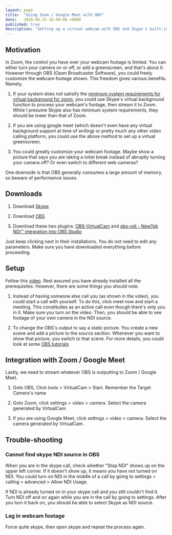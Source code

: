 ```yaml
---
layout: page
title:  "Using Zoom / Google Meet with OBS"
date:   2020-08-25 10:00:00 +0800
published: true
description: "Setting up a virtual webcam with OBS and Skype's built-in background filtering"
---
```


## Motivation

In Zoom, the control you have over your webcam footage is limited. You can either turn your camera on or off, or add a greenscreen, and that's about it. However through OBS (Open Broadcaster Software), you could freely customize the webcam footage shown. This freedom gives various benefits. Namely,

1. If your system does not satisify the [minimum system requirements for virtual background for zoom](https://support.zoom.us/hc/en-us/articles/360043484511), you could use Skype's virtual background function to process your webcam's footage, then stream it to Zoom. While I presume Skype also has minimum system requirements, they should be lower than that of Zoom.

2. If you are using google meet (which doesn't even have any virtual background support at time of writing) or pretty much any other video calling platform, you could use the above method to set up a virtual greenscreen.

2. You could greatly customize your webcam footage. Maybe show a picture that says you are taking a toliet break instead of abruptly turning your camera off? Or even switch to different web cameras?

One downside is that OBS generally consumes a large amount of memory, so beware of performance issues.

## Downloads

1. Download [Skype](https://www.skype.com/en/get-skype/)

2. Download [OBS](https://obsproject.com/)

3. Download these two plugins: [OBS-VirtualCam](https://obsproject.com/forum/resources/obs-virtualcam.949/) and [obs-ndi - NewTek NDI™ integration into OBS Studio](https://obsproject.com/forum/resources/obs-ndi-newtek-ndi%E2%84%A2-integration-into-obs-studio.528/)

Just keep clicking next in their installations. You do not need to edit any parameters. Make sure you have downloaded everything before proceeding. 

## Setup

Follow this [video](https://www.youtube.com/watch?v=QPg5IfqAkAI). Rest assured you have already installed all the prerequisites. However, there are some things you should note.

1. Instead of having someone else call you (as shown in the video), you could start a call with yourself. To do this, click meet now and start a meeting. This constitudes as an active call even though there's only you in it. Make sure you turn on the video. Then, you should be able to see footage of your own camera in the NDI source.

2. To change the OBS's output to say a static picture. You create a new scene and add a picture to the source section. Whenever you want to show that picture, you switch to that scene. For more details, you could look at some [OBS tutorials](https://www.youtube.com/watch?v=DTk99mHDX_I)

## Integration with Zoom / Google Meet

Lastly, we need to stream whatever OBS is outputting to Zoom / Google Meet.

1. Goto OBS, Click tools > VirtualCam > Start. Remember the Target Camera's name

2. Goto Zoom, click settings > video > camera. Select the camera generated by VirtualCam. 

3. If you are using Google Meet, click settings > video > camera. Select the camera generated by VirtualCam. 

## Trouble-shooting

### Cannot find skype NDI source in OBS

When you are in the skype call, check whether "Stop NDI" shows up on the upper left corner. If it doesn't show up, it means you have not turned on NDI. You could turn on NDI in the middle of a call by going to settings > calling > advanced > Allow NDI Usage. 

If NDI is already turned on in your skype call and you still couldn't find it. Turn NDI off and on again while you are in the call by going to settings. After you turn it back on, you should be able to select Skype as NDI source.

### Lag in webcam footage

Force quite skype, then open skype and repeat the process again.
